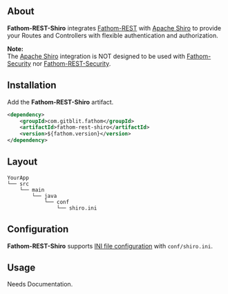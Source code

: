 ## About

**Fathom-REST-Shiro** integrates [Fathom-REST](rest.md) with [Apache Shiro] to provide your Routes and Controllers with flexible authentication and authorization.

**Note:**<br/>
The [Apache Shiro] integration is NOT designed to be used with [Fathom-Security](security.md) nor [Fathom-REST-Security](rest-security.md).

## Installation

Add the **Fathom-REST-Shiro** artifact.

```xml
<dependency>
    <groupId>com.gitblit.fathom</groupId>
    <artifactId>fathom-rest-shiro</artifactId>
    <version>${fathom.version}</version>
</dependency>
```

## Layout

```
YourApp
└── src
    └── main
        └── java
            └── conf
                └── shiro.ini
```

## Configuration

**Fathom-REST-Shiro** supports [INI file configuration](http://shiro.apache.org/configuration.html) with `conf/shiro.ini`.

## Usage

Needs Documentation.

[Apache Shiro]: https://shiro.apache.org/
